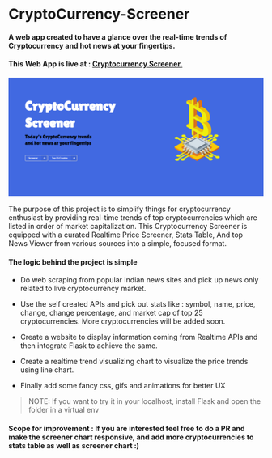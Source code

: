 # CryptoCurrency-Screener
#### A web app created to have a glance over the real-time trends of Cryptocurrency and hot news at your fingertips.

#### This Web App is live at : [Cryptocurrency Screener.](https://cryptocurrency-screener.herokuapp.com/)

![cover_page](static/images/cover.png)

The purpose of this project is to simplify things for cryptocurrency enthusiast by providing real-time trends of top cryptocurrencies which are listed in order of market capitalization. This Cryptocurrency Screener is equipped with a curated Realtime Price Screener, Stats Table, And top News Viewer from various sources into a simple, focused format.

#### The logic behind the project is simple

* Do web scraping from popular Indian news sites and pick up news only related to live cryptocurrency market.

* Use the self created APIs and pick out stats like : symbol, name, price, change, change percentage, and market cap of top 25 cryptocurrencies. More cryptocurrencies will be added soon.

* Create a website to display information coming from Realtime APIs and then integrate Flask to achieve the same.

* Create a realtime trend visualizing chart to visualize the price trends using line chart.

* Finally add some fancy css, gifs and animations for better UX

> NOTE: If you want to try it in your localhost, install Flask and open the folder in a virtual env

#### Scope for improvement : If you are interested feel free to do a PR and make the screener chart responsive, and add more cryptocurrencies to stats table as well as screener chart :)

